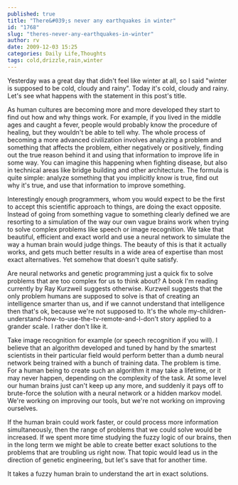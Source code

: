 ```yaml
---
published: true
title: "There&#039;s never any earthquakes in winter"
id: "1768"
slug: "theres-never-any-earthquakes-in-winter"
author: rv
date: 2009-12-03 15:25
categories: Daily Life,Thoughts
tags: cold,drizzle,rain,winter
---
```

Yesterday was a great day that didn't feel like winter at all, so I said "winter is supposed to be cold, cloudy and rainy". Today it's cold, cloudy and rainy. Let's see what happens with the statement in this post's title.

As human cultures are becoming more and more developed they start to find out how and why things work. For example, if you lived in the middle ages and caught a fever, people would probably know the procedure of healing, but they wouldn't be able to tell why. The whole process of becoming a more advanced civilization involves analyzing a problem and something that affects the problem, either negatively or positively, finding out the true reason behind it and using that information to improve life in some way. You can imagine this happening when fighting disease, but also in technical areas like bridge building and other architecture. The formula is quite simple: analyze something that you implicitly know is true, find out why it's true, and use that information to improve something.

Interestingly enough programmers, whom you would expect to be the first to accept this scientific approach to things, are doing the exact opposite. Instead of going from something vague to something clearly defined we are resorting to a simulation of the way our own vague brains work when trying to solve complex problems like speech or image recognition. We take that beautiful, efficient and exact world and use a neural network to simulate the way a human brain would judge things. The beauty of this is that it actually works, and gets much better results in a wide area of expertise than most exact alternatives. Yet somehow that doesn't quite satisfy.

Are neural networks and genetic programming just a quick fix to solve problems that are too complex for us to think about? A book I'm reading currently by Ray Kurzweil suggests otherwise. Kurzweil suggests that the only problem humans are supposed to solve is that of creating an intelligence smarter than us, and if we cannot understand that intelligence then that's ok, because we're not supposed to. It's the whole my-children-understand-how-to-use-the-tv-remote-and-I-don't story applied to a grander scale. I rather don't like it.

Take image recognition for example (or speech recognition if you will). I believe that an algorithm developed and tuned by hand by the smartest scientists in their particular field would perform better than a dumb neural network being trained with a bunch of training data. The problem is time. For a human being to create such an algorithm it may take a lifetime, or it may never happen, depending on the complexity of the task. At some level our human brains just can't keep up any more, and suddenly it pays off to brute-force the solution with a neural network or a hidden markov model. We're working on improving our tools, but we're not working on improving ourselves.

If the human brain could work faster, or could process more information simultaneously, then the range of problems that we could solve would be increased. If we spent more time studying the fuzzy logic of our brains, then in the long term we might be able to create better exact solutions to the problems that are troubling us right now. That topic would lead us in the direction of genetic engineering, but let's save that for another time.

It takes a fuzzy human brain to understand the art in exact solutions.